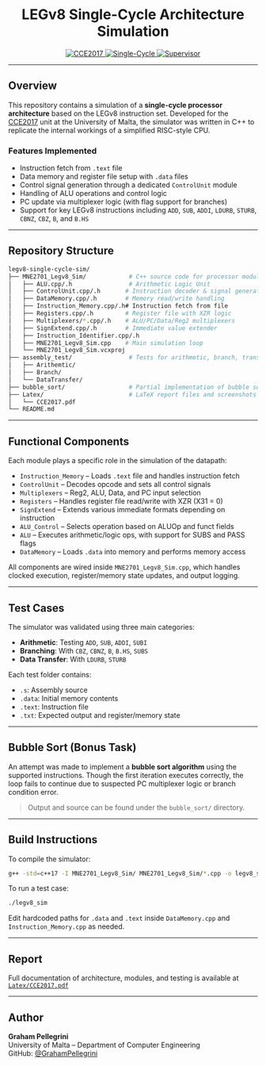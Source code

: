 <h1 align="center">LEGv8 Single-Cycle Architecture Simulation</h1>

<p align="center">
  <a href="https://www.um.edu.mt/courses/studyunit/CCE2017">
    <img src="https://img.shields.io/badge/University%20of%20Malta-CCE2017-blue?style=for-the-badge" alt="CCE2017">
  </a>
  <a href="https://github.com/GrahamPellegrini/legv8-single-cycle-sim">
    <img src="https://img.shields.io/badge/Architecture-Single--Cycle-green?style=for-the-badge" alt="Single-Cycle">
  </a>
  <a href="https://www.um.edu.mt/profile/victorbuttigieg">
    <img src="https://img.shields.io/badge/Supervisor-Dr.%20Victor%20Buttigieg-lightgrey?style=for-the-badge" alt="Supervisor">
  </a>
</p>

---

## Overview

This repository contains a simulation of a **single-cycle processor architecture** based on the LEGv8 instruction set. Developed for the [CCE2017](https://www.um.edu.mt/courses/studyunit/CCE2017) unit at the University of Malta, the simulator was written in C++ to replicate the internal workings of a simplified RISC-style CPU.

### Features Implemented
- Instruction fetch from `.text` file
- Data memory and register file setup with `.data` files
- Control signal generation through a dedicated `ControlUnit` module
- Handling of ALU operations and control logic
- PC update via multiplexer logic (with flag support for branches)
- Support for key LEGv8 instructions including `ADD`, `SUB`, `ADDI`, `LDURB`, `STURB`, `CBNZ`, `CBZ`, `B`, and `B.HS`


---

## Repository Structure

```bash
legv8-single-cycle-sim/
├── MNE2701_Legv8_Sim/            # C++ source code for processor modules
│   ├── ALU.cpp/.h                # Arithmetic Logic Unit
│   ├── ControlUnit.cpp/.h       # Instruction decoder & signal generator
│   ├── DataMemory.cpp/.h        # Memory read/write handling
│   ├── Instruction_Memory.cpp/.h# Instruction fetch from file
│   ├── Registers.cpp/.h         # Register file with XZR logic
│   ├── Multiplexers/*.cpp/.h    # ALU/PC/Data/Reg2 multiplexers
│   ├── SignExtend.cpp/.h        # Immediate value extender
│   ├── Instruction_Identifier.cpp/.h
│   ├── MNE2701_Legv8_Sim.cpp    # Main simulation loop
│   └── MNE2701_Legv8_Sim.vcxproj
├── assembly_test/                # Tests for arithmetic, branch, transfer
│   ├── Arithemtic/
│   ├── Branch/
│   └── DataTransfer/
├── bubble_sort/                  # Partial implementation of bubble sort
├── Latex/                        # LaTeX report files and screenshots
│   └── CCE2017.pdf
└── README.md
```

---

## Functional Components

Each module plays a specific role in the simulation of the datapath:

- `Instruction_Memory` – Loads `.text` file and handles instruction fetch
- `ControlUnit` – Decodes opcode and sets all control signals
- `Multiplexers` – Reg2, ALU, Data, and PC input selection
- `Registers` – Handles register file read/write with XZR (X31 = 0)
- `SignExtend` – Extends various immediate formats depending on instruction
- `ALU_Control` – Selects operation based on ALUOp and funct fields
- `ALU` – Executes arithmetic/logic ops, with support for SUBS and PASS flags
- `DataMemory` – Loads `.data` into memory and performs memory access

All components are wired inside `MNE2701_Legv8_Sim.cpp`, which handles clocked execution, register/memory state updates, and output logging.

---

## Test Cases

The simulator was validated using three main categories:

- **Arithmetic**: Testing `ADD`, `SUB`, `ADDI`, `SUBI`
- **Branching**: With `CBZ`, `CBNZ`, `B`, `B.HS`, `SUBS`
- **Data Transfer**: With `LDURB`, `STURB`

Each test folder contains:
- `.s`: Assembly source
- `.data`: Initial memory contents
- `.text`: Instruction file
- `.txt`: Expected output and register/memory state

---

## Bubble Sort (Bonus Task)

An attempt was made to implement a **bubble sort algorithm** using the supported instructions. Though the first iteration executes correctly, the loop fails to continue due to suspected PC multiplexer logic or branch condition error.

> Output and source can be found under the `bubble_sort/` directory.

---

## Build Instructions

To compile the simulator:
```bash
g++ -std=c++17 -I MNE2701_Legv8_Sim/ MNE2701_Legv8_Sim/*.cpp -o legv8_sim
```
To run a test case:
```bash
./legv8_sim
```
Edit hardcoded paths for `.data` and `.text` inside `DataMemory.cpp` and `Instruction_Memory.cpp` as needed.

---

## Report

Full documentation of architecture, modules, and testing is available at [`Latex/CCE2017.pdf`](Latex/CCE2017.pdf)

---

## Author

**Graham Pellegrini**  
University of Malta – Department of Computer Engineering  
GitHub: [@GrahamPellegrini](https://github.com/GrahamPellegrini)
